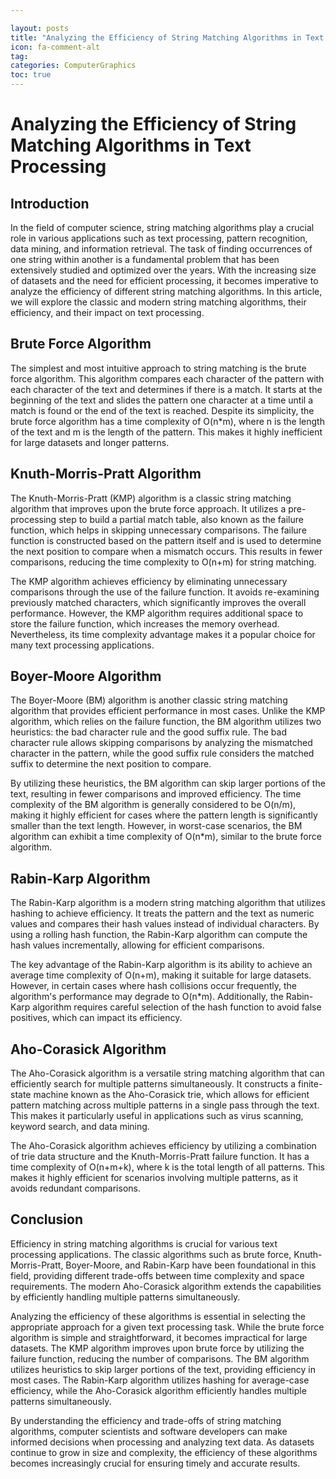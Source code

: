 ```yaml
---

layout: posts
title: "Analyzing the Efficiency of String Matching Algorithms in Text Processing"
icon: fa-comment-alt
tag:      
categories: ComputerGraphics
toc: true
---
```




# Analyzing the Efficiency of String Matching Algorithms in Text Processing

## Introduction

In the field of computer science, string matching algorithms play a crucial role in various applications such as text processing, pattern recognition, data mining, and information retrieval. The task of finding occurrences of one string within another is a fundamental problem that has been extensively studied and optimized over the years. With the increasing size of datasets and the need for efficient processing, it becomes imperative to analyze the efficiency of different string matching algorithms. In this article, we will explore the classic and modern string matching algorithms, their efficiency, and their impact on text processing.

## Brute Force Algorithm

The simplest and most intuitive approach to string matching is the brute force algorithm. This algorithm compares each character of the pattern with each character of the text and determines if there is a match. It starts at the beginning of the text and slides the pattern one character at a time until a match is found or the end of the text is reached. Despite its simplicity, the brute force algorithm has a time complexity of O(n*m), where n is the length of the text and m is the length of the pattern. This makes it highly inefficient for large datasets and longer patterns.

## Knuth-Morris-Pratt Algorithm

The Knuth-Morris-Pratt (KMP) algorithm is a classic string matching algorithm that improves upon the brute force approach. It utilizes a pre-processing step to build a partial match table, also known as the failure function, which helps in skipping unnecessary comparisons. The failure function is constructed based on the pattern itself and is used to determine the next position to compare when a mismatch occurs. This results in fewer comparisons, reducing the time complexity to O(n+m) for string matching.

The KMP algorithm achieves efficiency by eliminating unnecessary comparisons through the use of the failure function. It avoids re-examining previously matched characters, which significantly improves the overall performance. However, the KMP algorithm requires additional space to store the failure function, which increases the memory overhead. Nevertheless, its time complexity advantage makes it a popular choice for many text processing applications.

## Boyer-Moore Algorithm

The Boyer-Moore (BM) algorithm is another classic string matching algorithm that provides efficient performance in most cases. Unlike the KMP algorithm, which relies on the failure function, the BM algorithm utilizes two heuristics: the bad character rule and the good suffix rule. The bad character rule allows skipping comparisons by analyzing the mismatched character in the pattern, while the good suffix rule considers the matched suffix to determine the next position to compare.

By utilizing these heuristics, the BM algorithm can skip larger portions of the text, resulting in fewer comparisons and improved efficiency. The time complexity of the BM algorithm is generally considered to be O(n/m), making it highly efficient for cases where the pattern length is significantly smaller than the text length. However, in worst-case scenarios, the BM algorithm can exhibit a time complexity of O(n*m), similar to the brute force algorithm.

## Rabin-Karp Algorithm

The Rabin-Karp algorithm is a modern string matching algorithm that utilizes hashing to achieve efficiency. It treats the pattern and the text as numeric values and compares their hash values instead of individual characters. By using a rolling hash function, the Rabin-Karp algorithm can compute the hash values incrementally, allowing for efficient comparisons.

The key advantage of the Rabin-Karp algorithm is its ability to achieve an average time complexity of O(n+m), making it suitable for large datasets. However, in certain cases where hash collisions occur frequently, the algorithm's performance may degrade to O(n*m). Additionally, the Rabin-Karp algorithm requires careful selection of the hash function to avoid false positives, which can impact its efficiency.

## Aho-Corasick Algorithm

The Aho-Corasick algorithm is a versatile string matching algorithm that can efficiently search for multiple patterns simultaneously. It constructs a finite-state machine known as the Aho-Corasick trie, which allows for efficient pattern matching across multiple patterns in a single pass through the text. This makes it particularly useful in applications such as virus scanning, keyword search, and data mining.

The Aho-Corasick algorithm achieves efficiency by utilizing a combination of trie data structure and the Knuth-Morris-Pratt failure function. It has a time complexity of O(n+m+k), where k is the total length of all patterns. This makes it highly efficient for scenarios involving multiple patterns, as it avoids redundant comparisons.

## Conclusion

Efficiency in string matching algorithms is crucial for various text processing applications. The classic algorithms such as brute force, Knuth-Morris-Pratt, Boyer-Moore, and Rabin-Karp have been foundational in this field, providing different trade-offs between time complexity and space requirements. The modern Aho-Corasick algorithm extends the capabilities by efficiently handling multiple patterns simultaneously.

Analyzing the efficiency of these algorithms is essential in selecting the appropriate approach for a given text processing task. While the brute force algorithm is simple and straightforward, it becomes impractical for large datasets. The KMP algorithm improves upon brute force by utilizing the failure function, reducing the number of comparisons. The BM algorithm utilizes heuristics to skip larger portions of the text, providing efficiency in most cases. The Rabin-Karp algorithm utilizes hashing for average-case efficiency, while the Aho-Corasick algorithm efficiently handles multiple patterns simultaneously.

By understanding the efficiency and trade-offs of string matching algorithms, computer scientists and software developers can make informed decisions when processing and analyzing text data. As datasets continue to grow in size and complexity, the efficiency of these algorithms becomes increasingly crucial for ensuring timely and accurate results.